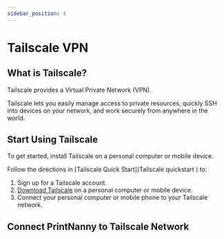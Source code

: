 ```yaml
---
sidebar_position: 4
---
```


# Tailscale VPN

## What is Tailscale?

Tailscale provides a Virtual Private Network (VPN).

Tailscale lets you easily manage access to private resources, quickly SSH into devices on your network, and work securely from anywhere in the world.

## Start Using Tailscale

To get started, install Tailscale on a personal computer or mobile device.

Follow the directions in [Tailscale Quick Start](Tailscale quickstart
) to:

1. Sign up for a Tailscale account. 
2. [Download Tailscale](https://tailscale.com/download/) on a personal computer or mobile device.
3. Connect your personal computer or mobile phone to your Tailscale network.

## Connect PrintNanny to Tailscale Network


